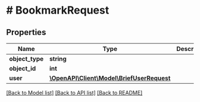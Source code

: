 # # BookmarkRequest

## Properties

Name | Type | Description | Notes
------------ | ------------- | ------------- | -------------
**object_type** | **string** |  |
**object_id** | **int** |  |
**user** | [**\OpenAPI\Client\Model\BriefUserRequest**](BriefUserRequest.md) |  |

[[Back to Model list]](../../README.md#models) [[Back to API list]](../../README.md#endpoints) [[Back to README]](../../README.md)
